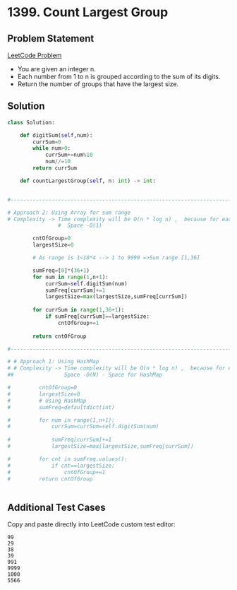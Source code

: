 # 1399. Count Largest Group

## Problem Statement
[LeetCode Problem](https://leetcode.com/problems/count-largest-group/description/)

- You are given an integer n.
- Each number from 1 to n is grouped according to the sum of its digits.
- Return the number of groups that have the largest size.


## Solution

```python
class Solution:

    def digitSum(self,num):
        currSum=0
        while num>0:
            currSum+=num%10
            num//=10
        return currSum

    def countLargestGroup(self, n: int) -> int:


#------------------------------------------------------------------------#

# Approach 2: Using Array for sum range
# Complexity -> Time complexity will be O(n * log n) ,  because for each number up to n, we compute the digit sum in O(log n) time.
                #  Space -O(1)

        cntOfGroup=0
        largestSize=0

        # As range is 1<10*4 --> 1 to 9999 =>Sum range [1,36]

        sumFreq=[0]*(36+1)
        for num in range(1,n+1):
            currSum=self.digitSum(num)
            sumFreq[currSum]+=1
            largestSize=max(largestSize,sumFreq[currSum])
        
        for currSum in range(1,36+1):
            if sumFreq[currSum]==largestSize:
                cntOfGroup+=1
                
        return cntOfGroup

#------------------------------------------------------------------------#

# # Approach 1: Using HashMap
# # Complexity -> Time complexity will be O(n * log n) ,  because for each number up to n, we compute the digit sum in O(log n) time.
##                Space -O(N) - Space for HashMap

#         cntOfGroup=0
#         largestSize=0
#         # Using HashMap
#         sumFreq=defaultdict(int)

#         for num in range(1,n+1):
#             currSum=currSum=self.digitSum(num)
            
#             sumFreq[currSum]+=1
#             largestSize=max(largestSize,sumFreq[currSum])

#         for cnt in sumFreq.values():
#             if cnt==largestSize:
#                 cntOfGroup+=1
#         return cntOfGroup
         
```


## Additional Test Cases  
Copy and paste directly into LeetCode custom test editor:

```
99
29
38
39
991
9999
1000
5566
```